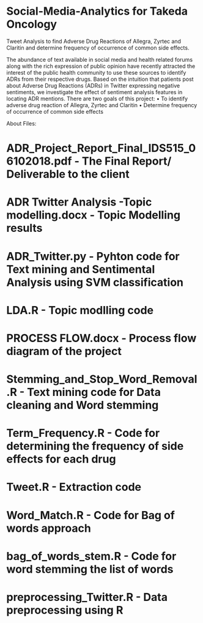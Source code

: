 # Social-Media-Analytics for Takeda Oncology
Tweet Analysis to find Adverse Drug Reactions of Allegra, Zyrtec and Claritin and  determine frequency of occurrence of common side effects.

The abundance of text available in social media and health related forums along with the rich expression of public opinion have recently attracted the interest of the public health community to use these sources to identify ADRs from their respective drugs. Based on the intuition that patients post about Adverse Drug Reactions (ADRs) in Twitter expressing negative sentiments, we investigate the effect of sentiment analysis features in locating ADR mentions.
There are two goals of this project:
•	To identify adverse drug reaction of Allegra, Zyrtec and Claritin
•	Determine frequency of occurrence of common side effects

About Files:

# ADR_Project_Report_Final_IDS515_06102018.pdf - The Final Report/ Deliverable to the client
# ADR Twitter Analysis -Topic modelling.docx - Topic Modelling results
# ADR_Twitter.py - Pyhton code for Text mining and Sentimental Analysis using SVM classification
# LDA.R - Topic modlling code
# PROCESS FLOW.docx - Process flow diagram of the project
# Stemming_and_Stop_Word_Removal.R - Text mining code for Data cleaning and Word stemming
# Term_Frequency.R - Code for determining the frequency of side effects for each drug
# Tweet.R - Extraction code
# Word_Match.R - Code for Bag of words approach
# bag_of_words_stem.R - Code for word stemming the list of words
# preprocessing_Twitter.R - Data preprocessing using R
